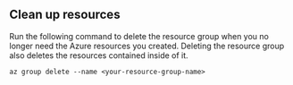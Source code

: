 ## Clean up resources

Run the following command to delete the resource group when you no longer need the Azure resources you created. Deleting the resource group also deletes the resources contained inside of it.

```azurecli
az group delete --name <your-resource-group-name>
```
